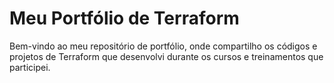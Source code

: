 # Meu Portfólio de Terraform

Bem-vindo ao meu repositório de portfólio, onde compartilho os códigos e projetos de Terraform que desenvolvi durante os cursos e treinamentos que participei.
